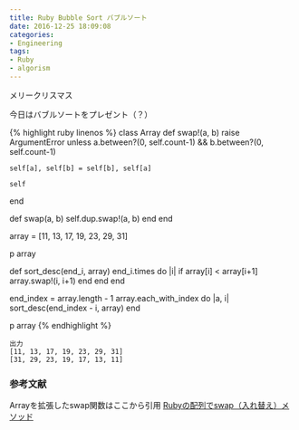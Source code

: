 ```yaml
---
title: Ruby Bubble Sort バブルソート
date: 2016-12-25 18:09:08
categories:
- Engineering
tags:
- Ruby
- algorism
---
```


メリークリスマス

今日はバブルソートをプレゼント（？）

{% highlight ruby linenos %}
class Array
  def swap!(a, b)
    raise ArgumentError unless a.between?(0, self.count-1) && b.between?(0, self.count-1)

    self[a], self[b] = self[b], self[a]

    self
  end

  def swap(a, b)
    self.dup.swap!(a, b)
  end
end

array = [11, 13, 17, 19, 23, 29, 31]

p array

def sort_desc(end_i, array)
  end_i.times do |i|
    if array[i] < array[i+1]
      array.swap!(i, i+1)
    end
  end
end

end_index = array.length - 1
array.each_with_index do |a, i|
  sort_desc(end_index - i, array)
end

p array
{% endhighlight %}

```
出力
[11, 13, 17, 19, 23, 29, 31]
[31, 29, 23, 19, 17, 13, 11]
```

### 参考文献
Arrayを拡張したswap関数はここから引用
[Rubyの配列でswap（入れ替え）メソッド](http://qiita.com/falcon8823/items/23f0252582d0bc7c3a5c)
